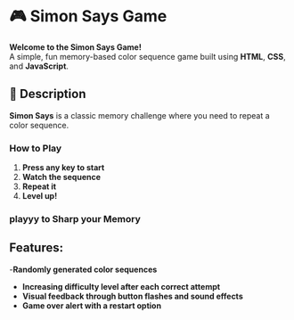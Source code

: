 # 🎮 Simon Says Game

**Welcome to the Simon Says Game!**  
A simple, fun memory-based color sequence game built using **HTML**, **CSS**, and **JavaScript**.

## 📖 Description

**Simon Says** is a classic memory challenge where you need to repeat a color sequence.

### **How to Play**

1. **Press any key to start**
2. **Watch the sequence**
3. **Repeat it**
4. **Level up!**

### playyy to Sharp your Memory  

## Features: 
-**Randomly generated color sequences**
- **Increasing difficulty level after each correct attempt**
- **Visual feedback through button flashes and sound effects**
- **Game over alert with a restart option**
